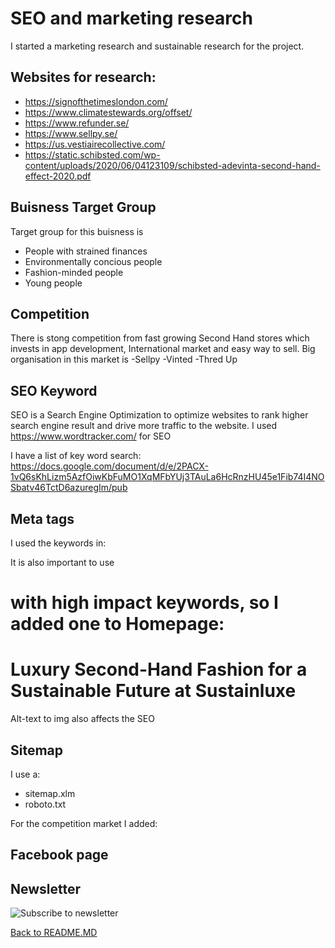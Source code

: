 
# SEO and marketing research

I started a marketing research and sustainable research for the project.

##  Websites for research:
* https://signofthetimeslondon.com/
* https://www.climatestewards.org/offset/
* https://www.refunder.se/
* https://www.sellpy.se/
* https://us.vestiairecollective.com/
* https://static.schibsted.com/wp-content/uploads/2020/06/04123109/schibsted-adevinta-second-hand-effect-2020.pdf

## Buisness Target Group
Target group for this buisness is
* People with strained finances
* Environmentally concious people
* Fashion-minded people
* Young people 

## Competition 
There is stong competition from fast growing Second Hand stores which invests in app development, International market and easy way to sell.
Big organisation in this market is
-Sellpy
-Vinted
-Thred Up

## SEO Keyword 

SEO is a Search Engine Optimization to optimize websites to rank higher search engine result and drive more traffic to the website.
I used https://www.wordtracker.com/ for SEO

I have a list of key word search:
https://docs.google.com/document/d/e/2PACX-1vQ6sKhLizm5AzfOiwKbFuMO1XqMFbYUj3TAuLa6HcRnzHU45e1Fib74I4NOSbatv46TctD6azuregIm/pub

## Meta tags

I used the keywords in:

<title>Sustainluxe | Luxury Second-Hand Fashion, Climate Smart & Sustainable</title>
<meta name="description" content="Discover Sustainluxe – premium second-hand designer fashion with a climate-smart mission. Shop quality, eco-friendly clothes and make a sustainable impact." />
<meta name="keywords" content="second hand, luxury second hand fashion, online second hand stores, eco-friendly fashion, vintage fashion, sustainable fashion, designer second hand, climate smart fashion, used clothes, quality clothes, carbon saving, footprint, circular fashion, save the world, second hand effect, CO2 savings" />

It is also important to use <h1> with high impact keywords, so I added one to Homepage:
<h1 class="text-center">Luxury Second-Hand Fashion for a Sustainable Future at Sustainluxe</h1>

Alt-text to img also affects the SEO

## Sitemap

I use a:
- sitemap.xlm
- roboto.txt

For the competition market I added:
## Facebook page

## Newsletter

![Subscribe to newsletter](docs/readme-img/bn-subscribe.png)



[Back to README.MD](README.md)

